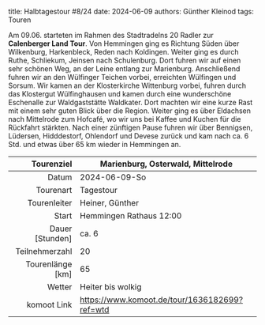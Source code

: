 title: Halbtagestour #8/24 
date: 2024-06-09 
authors: Günther Kleinod 
tags: Touren  

Am 09.06. starteten im Rahmen des Stadtradelns 20 Radler zur **Calenberger Land Tour**. Von Hemmingen ging es Richtung Süden über Wilkenburg, Harkenbleck, Reden nach Koldingen. Weiter ging es durch Ruthe, Schliekum, Jeinsen nach Schulenburg. Dort fuhren wir auf einen sehr schönen Weg, an der Leine entlang zur Marienburg. Anschließend fuhren wir an den Wülfinger Teichen vorbei, erreichten Wülfingen und Sorsum. Wir kamen an der Klosterkirche Wittenburg vorbei, fuhren durch das Klostergut Wülfinghausen und kamen durch eine wunderschöne Eschenalle zur Waldgaststätte Waldkater. Dort machten wir eine kurze Rast mit einem sehr guten Blick über die Region. Weiter ging es über Eldachsen nach Mittelrode zum Hofcafé, wo wir uns bei Kaffee und Kuchen für die Rückfahrt stärkten. Nach einer zünftigen Pause fuhren wir über Bennigsen, Lüdersen, Hidddestorf, Ohlendorf und Devese zurück und kam nach ca. 6 Std. und etwas über 65 km wieder in Hemmingen an.

Tourenziel       | Marienburg, Osterwald, Mittelrode
---------------: | ------------------------------- 
Datum            | 2024-06-09-So
Tourenart        | Tagestour
Tourenleiter     | Heiner, Günther
Start            | Hemmingen Rathaus 12:00
Dauer [Stunden]  | ca. 6
Teilnehmerzahl   | 20
Tourenlänge [km] | 65
Wetter           | Heiter bis wolkig
komoot Link      | <https://www.komoot.de/tour/1636182699?ref=wtd>
